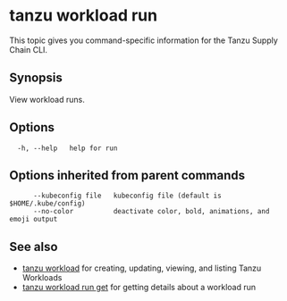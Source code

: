# tanzu workload run

This topic gives you command-specific information for the Tanzu Supply Chain CLI.

## Synopsis

View workload runs.

## Options

```console
  -h, --help   help for run
```

## Options inherited from parent commands

```console
      --kubeconfig file   kubeconfig file (default is $HOME/.kube/config)
      --no-color          deactivate color, bold, animations, and emoji output
```

## See also

- [tanzu workload](tanzu_workload.hbs.md) for creating, updating, viewing, and listing Tanzu
  Workloads
- [tanzu workload run get](tanzu_workload_run_get.hbs.md) for getting details about a workload run

